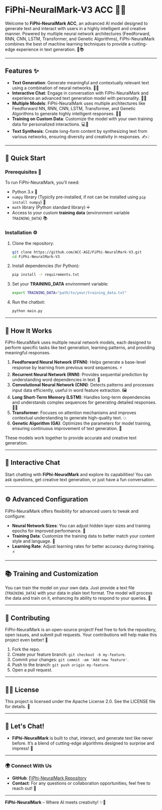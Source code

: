 # FiPhi-NeuralMark-V3 ACC 🧠🤖

Welcome to **FiPhi-NeuralMark ACC**, an advanced AI model designed to generate text and interact with users in a highly intelligent and creative manner. Powered by multiple neural network architectures (Feedforward, RNN, CNN, LSTM, Transformer, and Genetic Algorithms), FiPhi-NeuralMark combines the best of machine learning techniques to provide a cutting-edge experience in text generation. 🚀📚

---

## Features ✨

- **Text Generation**: Generate meaningful and contextually relevant text using a combination of neural networks. 📝🤯
- **Interactive Chat**: Engage in conversation with FiPhi-NeuralMark and experience an advanced text generation model with personality. 💬🤖
- **Multiple Models**: FiPhi-NeuralMark uses multiple architectures like Feedforward NN, RNN, CNN, LSTM, Transformer, and Genetic Algorithms to generate highly intelligent responses. 🔮💡
- **Training on Custom Data**: Customize the model with your own training data for personalized interactions. 💻🧠
- **Text Synthesis**: Create long-form content by synthesizing text from various networks, ensuring diversity and creativity in responses. ✍️💡

---

## 🚀 Quick Start

### Prerequisites 🧰

To run FiPhi-NeuralMark, you'll need:

- Python 3.x 🐍
- `numpy` library (Typiclly pre-installed, if not can be installed using `pip install numpy`) 🧮
- `math` library (Python standard library) ➗
- Access to your custom **training data** (environment variable `TRAINING_DATA`) 📚

### Installation ⚙️

1. Clone the repository:
   ```bash
   git clone https://github.com/ACC-AGI/FiPhi-NeuralMark-V3.git
   cd FiPhi-NeuralMark-V3
   ```

2. Install dependencies (for Python):
   ```bash
   pip install -r requirements.txt
   ```

3. Set your **TRAINING_DATA** environment variable:
   ```bash
   export TRAINING_DATA="path/to/your/training_data.txt"
   ```

4. Run the chatbot:
   ```bash
   python main.py
   ```

---

## 🧠 How It Works

FiPhi-NeuralMark uses multiple neural network models, each designed to perform specific tasks like text generation, learning patterns, and providing meaningful responses.

1. **Feedforward Neural Network (FFNN)**: Helps generate a base-level response by learning from previous word sequences. ⚡
2. **Recurrent Neural Network (RNN)**: Provides sequential prediction by understanding word dependencies in text. 🔄
3. **Convolutional Neural Network (CNN)**: Detects patterns and processes input data efficiently, useful in word feature extraction. 🖼️
4. **Long Short-Term Memory (LSTM)**: Handles long-term dependencies and understands complex sequences for generating detailed responses. 🔄💡
5. **Transformer**: Focuses on attention mechanisms and improves contextual understanding to generate high-quality text. 💥
6. **Genetic Algorithm (GA)**: Optimizes the parameters for model training, ensuring continuous improvement of text generation. 🧬

These models work together to provide accurate and creative text generation.

---

## 🤖 Interactive Chat

Start chatting with **FiPhi-NeuralMark** and explore its capabilities! You can ask questions, get creative text generation, or just have a fun conversation. 

---

## ⚙️ Advanced Configuration

FiPhi-NeuralMark offers flexibility for advanced users to tweak and configure:

- **Neural Network Sizes**: You can adjust hidden layer sizes and training epochs for improved performance. 🧠
- **Training Data**: Customize the training data to better match your content style and language. 📝
- **Learning Rate**: Adjust learning rates for better accuracy during training. ⚡

---

## 📚 Training and Customization

You can train the model on your own data. Just provide a text file (`TRAINING_DATA`) with your data in plain text format. The model will process the data and train on it, enhancing its ability to respond to your queries. 📝

---

## 🤝 Contributing

FiPhi-NeuralMark is an open-source project! Feel free to fork the repository, open issues, and submit pull requests. Your contributions will help make this project even better! 🎉

1. Fork the repo.
2. Create your feature branch: `git checkout -b my-feature`.
3. Commit your changes: `git commit -am 'Add new feature'`.
4. Push to the branch: `git push origin my-feature`.
5. Open a pull request.

---

## 🧑‍💻 License

This project is licensed under the Apache License 2.0. See the LICENSE file for details. 📄

---

## 💬 Let's Chat!

- **FiPhi-NeuralMark** is built to chat, interact, and generate text like never before. It’s a blend of cutting-edge algorithms designed to surprise and impress! 🌟

---

### 🌍 Connect With Us

- **GitHub**: [FiPhi-NeuralMark Repository](https://github.com/ACC-AGI/FiPhi-NeuralMark-V3)
- **Contact**: For any questions or collaboration opportunities, feel free to reach out! 🚀

---

**FiPhi-NeuralMark** – Where AI meets creativity! ✨🤖
